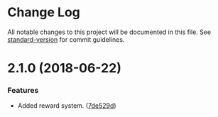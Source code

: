 # Change Log

All notable changes to this project will be documented in this file. See [standard-version](https://github.com/conventional-changelog/standard-version) for commit guidelines.

<a name="2.1.0"></a>
# 2.1.0 (2018-06-22)


### Features

* Added reward system. ([7de529d](https://bitbucket.org/mtoserver/fanlink/commits/7de529d))
